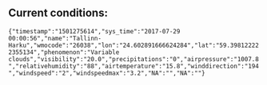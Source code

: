 ## Current conditions: 
 ``` {"timestamp":"1501275614","sys_time":"2017-07-29 00:00:56","name":"Tallinn-Harku","wmocode":"26038","lon":"24.602891666624284","lat":"59.398122222355134","phenomenon":"Variable clouds","visibility":"20.0","precipitations":"0","airpressure":"1007.8","relativehumidity":"88","airtemperature":"15.8","winddirection":"194","windspeed":"2","windspeedmax":"3.2","NA":"","NA":""} ```
